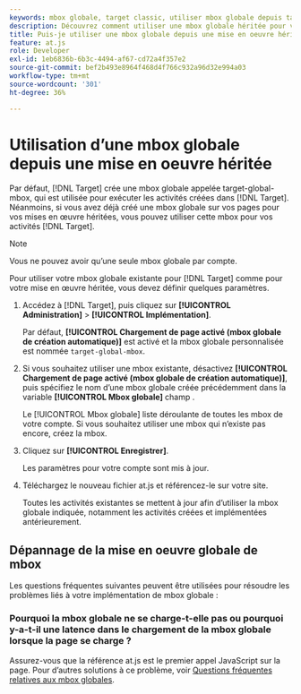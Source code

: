 ```yaml
---
keywords: mbox globale, target classic, utiliser mbox globale depuis target classic
description: Découvrez comment utiliser une mbox globale héritée pour votre Adobe [!DNL Target] activités si vous avez déjà créé une mbox globale sur vos pages pour vos implémentations héritées.
title: Puis-je utiliser une mbox globale depuis une mise en oeuvre héritée ?
feature: at.js
role: Developer
exl-id: 1eb6836b-6b3c-4494-af67-cd72a4f357e2
source-git-commit: bef2b493e8964f468d4f766c932a96d32e994a03
workflow-type: tm+mt
source-wordcount: '301'
ht-degree: 36%

---
```


# Utilisation d’une mbox globale depuis une mise en oeuvre héritée

Par défaut, [!DNL Target] crée une mbox globale appelée target-global-mbox, qui est utilisée pour exécuter les activités créées dans [!DNL Target]. Néanmoins, si vous avez déjà créé une mbox globale sur vos pages pour vos mises en œuvre héritées, vous pouvez utiliser cette mbox pour vos activités [!DNL Target].

>[!NOTE]
>
>Vous ne pouvez avoir qu’une seule mbox globale par compte.

Pour utiliser votre mbox globale existante pour [!DNL Target] comme pour votre mise en œuvre héritée, vous devez définir quelques paramètres.

1. Accédez à [!DNL Target], puis cliquez sur **[!UICONTROL Administration]** > **[!UICONTROL Implémentation]**.

   Par défaut, **[!UICONTROL Chargement de page activé (mbox globale de création automatique)]** est activé et la mbox globale personnalisée est nommée `target-global-mbox`.

1. Si vous souhaitez utiliser une mbox existante, désactivez **[!UICONTROL Chargement de page activé (mbox globale de création automatique)]**, puis spécifiez le nom d’une mbox globale créée précédemment dans la variable **[!UICONTROL Mbox globale]** champ .

   Le [!UICONTROL Mbox globale] liste déroulante de toutes les mbox de votre compte. Si vous souhaitez utiliser une mbox qui n’existe pas encore, créez la mbox.

1. Cliquez sur **[!UICONTROL Enregistrer]**.

   Les paramètres pour votre compte sont mis à jour.

1. Téléchargez le nouveau fichier at.js et référencez-le sur votre site.

   Toutes les activités existantes se mettent à jour afin d’utiliser la mbox globale indiquée, notamment les activités créées et implémentées antérieurement.

## Dépannage de la mise en oeuvre globale de mbox

Les questions fréquentes suivantes peuvent être utilisées pour résoudre les problèmes liés à votre implémentation de mbox globale :

### Pourquoi la mbox globale ne se charge-t-elle pas ou pourquoi y-a-t-il une latence dans le chargement de la mbox globale lorsque la page se charge ?

Assurez-vous que la référence at.js est le premier appel JavaScript sur la page. Pour d’autres solutions à ce problème, voir [Questions fréquentes relatives aux mbox globales](/help/c-implementing-target/c-implementing-target-for-client-side-web/c-target-atjs-faq/global-mbox-frequently-asked-questions.md).
